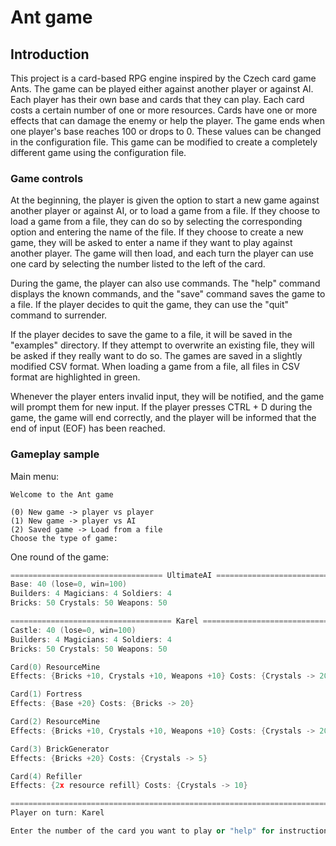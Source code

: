 # Ant game

## Introduction

This project is a card-based RPG engine inspired by the Czech card game Ants. The game can be played either against another player or against AI. Each player has their own base and cards that they can play. Each card costs a certain number of one or more resources. Cards have one or more effects that can damage the enemy or help the player. The game ends when one player's base reaches 100 or drops to 0. These values can be changed in the configuration file. This game can be modified to create a completely different game using the configuration file.


### Game controls

At the beginning, the player is given the option to start a new game against another player or against AI, or to load a game from a file. If they choose to load a game from a file, they can do so by selecting the corresponding option and entering the name of the file. If they choose to create a new game, they will be asked to enter a name if they want to play against another player. The game will then load, and each turn the player can use one card by selecting the number listed to the left of the card.

During the game, the player can also use commands. The "help" command displays the known commands, and the "save" command saves the game to a file. If the player decides to quit the game, they can use the "quit" command to surrender.

If the player decides to save the game to a file, it will be saved in the "examples" directory. If they attempt to overwrite an existing file, they will be asked if they really want to do so. The games are saved in a slightly modified CSV format. When loading a game from a file, all files in CSV format are highlighted in green.

Whenever the player enters invalid input, they will be notified, and the game will prompt them for new input. If the player presses CTRL + D during the game, the game will end correctly, and the player will be informed that the end of input (EOF) has been reached.


### Gameplay sample
Main menu:

```
Welcome to the Ant game

(0) New game -> player vs player
(1) New game -> player vs AI 
(2) Saved game -> Load from a file
Choose the type of game: 
```

One round of the game:

``` C++
================================== UltimateAI ==================================
Base: 40 (lose=0, win=100)
Builders: 4 Magicians: 4 Soldiers: 4 
Bricks: 50 Crystals: 50 Weapons: 50 

==================================== Karel =====================================
Castle: 40 (lose=0, win=100)
Builders: 4 Magicians: 4 Soldiers: 4 
Bricks: 50 Crystals: 50 Weapons: 50 

Card(0) ResourceMine
Effects: {Bricks +10, Crystals +10, Weapons +10} Costs: {Crystals -> 20}

Card(1) Fortress
Effects: {Base +20} Costs: {Bricks -> 20}

Card(2) ResourceMine
Effects: {Bricks +10, Crystals +10, Weapons +10} Costs: {Crystals -> 20}

Card(3) BrickGenerator
Effects: {Bricks +20} Costs: {Crystals -> 5}

Card(4) Refiller
Effects: {2x resource refill} Costs: {Crystals -> 10}

================================================================================
Player on turn: Karel

Enter the number of the card you want to play or "help" for instructions : 
```
